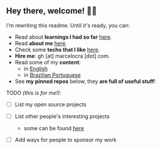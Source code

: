 ## Hey there, welcome! 👋🏽

I'm rewriting this readme. Until it's ready, you can:

- Read about **learnings I had so far** [here](https://bit.ly/40PVYPg).
- Read **about me** [here](https://bit.ly/40PMqDO).
- Check some **techs that I like** [here](./references.md).
- **Hire me**: gh [at] marcelocra [dot] com.
- Read some of my **content**:
  - in [English](https://bit.ly/4mp4rCK)
  - in [Brazilian Portuguese](https://marcelocra.dev/blog)
- See **my pinned repos** below, they **are full of useful stuff**!

TODO _(this is for me!)_:

- [ ] List my open source projects
- [ ] List other people's interesting projects
  - some can be found [here](./references.md)
- [ ] Add ways for people to sponsor my work

